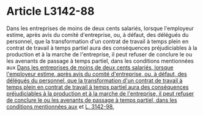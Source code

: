 # Article L3142-88

Dans les entreprises de moins de deux cents salariés, lorsque l'employeur estime, après avis du comité d'entreprise, ou, à défaut, des délégués du personnel, que la transformation d'un contrat de travail à temps plein en contrat de travail à temps partiel aura des conséquences préjudiciables à la production et à la marche de l'entreprise, il peut refuser de conclure le ou les avenants de passage à temps partiel, dans les conditions mentionnées aux [Dans les entreprises de moins de deux cents salariés, lorsque l'employeur estime, après avis du comité d'entreprise, ou, à défaut, des délégués du personnel, que la transformation d'un contrat de travail à temps plein en contrat de travail à temps partiel aura des conséquences préjudiciables à la production et à la marche de l'entreprise, il peut refuser de conclure le ou les avenants de passage à temps partiel, dans les conditions mentionnées aux][1] et [L. 3142-98.][2]

 [1]: /affichCodeArticle.do?cidTexte=LEGITEXT000006072050&idArticle=LEGIARTI000006902770&dateTexte=&categorieLien=cid
 [2]: /affichCodeArticle.do?cidTexte=LEGITEXT000006072050&idArticle=LEGIARTI000018752472&dateTexte=&categorieLien=cid